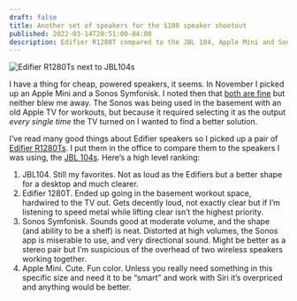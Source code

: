 ```yaml
---
draft: false
title: Another set of speakers for the $100 speaker shootout
published: 2022-03-14T20:51:00-04:00
description: Edifier R1280T compared to the JBL 104, Apple Mini and Sonos Symfonisk.
---
```

![Edifier R1280Ts next to JBL104s](/assets/images/2022/edifier.jpeg)

I have a thing for cheap, powered speakers, it seems. In November I picked up an Apple Mini and a Sonos Symfonisk. I noted then that [both are fine](https://www.builtwith.coffee/blog-posts/2021/11/weeknotes-for-the-week-ending-november-21-2021#speaker-of-the-house) but neither blew me away. The Sonos was being used in the basement with an old Apple TV for workouts, but because it required selecting it as the output _every single time_ the TV turned on I wanted to find a better solution.

I’ve read many good things about Edifier speakers so I picked up a pair of [Edifier R1280Ts](https://www.amazon.com/gp/product/B088685QVJ/ref=ppx_yo_dt_b_asin_title_o03_s00?ie=UTF8&psc=1). I put them in the office to compare them to the speakers I was using, the [JBL 104s](https://jblpro.com/en/products/104). Here’s a high level ranking:

1. JBL104. Still my favorites. Not as loud as the Edifiers but a better shape for a desktop and much clearer.
2. Edifier 1280T. Ended up going in the basement workout space, hardwired to the TV out. Gets decently loud, not exactly clear but if I’m listening to speed metal while lifting clear isn’t the highest priority.
3. Sonos Symfonisk. Sounds good at moderate volume, and the shape (and ability to be a shelf) is neat. Distorted at high volumes, the Sonos app is miserable to use, and very directional sound. Might be better as a stereo pair but I’m suspicious of the overhead of two wireless speakers working together.
4. Apple Mini. Cute. Fun color. Unless you really need something in this specific size and need it to be “smart” and work with Siri it’s overpriced and anything would be better.


